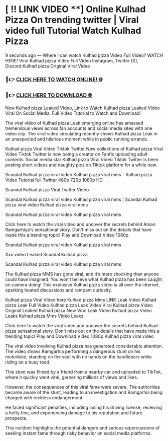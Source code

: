 # [ !! LINK VIDEO **] Online Kulhad Pizza On trending twitter | Viral video full Tutorial Watch Kulhad Pizza 

9 seconds ago — Where i can watch Kulhad pizza Video Full Video? WATCH HERE! Viral Kulhad pizza Video Full Video Instagram, Twitter (X), Discord.Kulhad pizza Original Viral Video

### 🔴👉 [CLICK HERE TO WATCH ONLINE! 🌐](https://nioki.today/viral-leaked-video-watch-free-online/)

### 🔴👉 [CLICK HERE TO DOWNLOAD 🌐](https://nioki.today/viral-leaked-video-watch-free-online/)

New Kulhad pizza Leaked Video, Link to Watch Kulhad pizza Leaked Video Viral On Social Media. Full Video Tutorial to Watch and Download!

The viral video of Kulhad pizza Leak emerging online has amassed tremendous views across fan accounts and social media sites with one video clip. The viral video circulating recently shows Kulhad pizza Leak in an unexpected and hilarious moment while in public running errands.

Kulhad pizza Viral Video Tiktok Twitter New collections of Kulhad pizza Viral Video Tiktok Twitter is now being a creator on Fanfix uploading adult contents. Social media star Kulhad pizza Viral Video Tiktok Twitter is been posting short videos and naughty pics on Tiktok platform for a while now.

Scandal Kulhad pizza viral video Kulhad pizza viral mms - Kulhad pizza Video Tutorial full Twitter 480p 720p 1080p HD

Scandal Kulhad pizza Viral Twitter Video

Scandal Kulhad pizza viral video Kulhad pizza viral mms | Scandal Kulhad pizza viral video Kulhad pizza viral mms

Scandal Kulhad pizza viral video Kulhad pizza viral mms

Click here to watch the viral video and uncover the secrets behind Aman Ramgarhiya's sensational story. Don't miss out on the details that have made this a trending topic! Play and Download Video 1080p

Scandal Kulhad pizza viral video Kulhad pizza viral mms

Xxx video Leaked Scandal Kulhad pizza

Scandal Kulhad pizza viral video Kulhad pizza viral mms

The Kulhad pizza MMS has gone viral, and it’s more shocking than anyone could have imagined. You won’t believe what Kulhad pizza has been caught on camera doing! This explosive Kulhad pizza video is all over the internet, sparking heated discussions and rampant curiosity.

Kulhad pizza Viral Video here Kulhad pizza Mms LINK Leak Video Kulhad pizza Leak Full Video Kulhad pizza Leak Video Viral Kulhad pizza Video Original Leaked Kulhad pizza New Viral Leak Video Kulhad pizza Video Leaks Kulhad pizza Mms Video Leaks

Click here to watch the viral video and uncover the secrets behind Kulhad pizza sensational story. Don’t miss out on the details that have made this a trending topic! Play and Download Video 1080p Kulhad pizza viral video

The viral video involving Kulhad pizza has generated considerable attention. The video shows Ramgarhia performing a dangerous stunt on his motorbike, standing on the seat with no hands on the handlebars while riding on a busy road.

This stunt was filmed by a friend from a nearby car and uploaded to TikTok, where it quickly went viral, garnering millions of views and likes.

However, the consequences of this viral fame were severe. The authorities became aware of the stunt, leading to an investigation and Ramgarhia being charged with reckless endangerment.

He faced significant penalties, including losing his driving license, receiving a hefty fine, and experiencing damage to his reputation and future prospects.

This incident highlights the potential dangers and serious repercussions of seeking instant fame through risky behavior on social media platforms.
